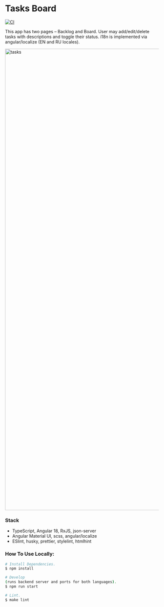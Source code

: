 # Tasks Board

[![CI](https://github.com/Angular-OTUS/ToDoList-VladislavDenisov-/actions/workflows/CI.yml/badge.svg)](https://github.com/Angular-OTUS/ToDoList-VladislavDenisov-/actions/workflows/CI.yml)

This app has two pages – Backlog and Board. User may add/edit/delete tasks with descriptions and toggle their status.
i18n is implemented via angular/localize (EN and RU locales).

<img width="1512" alt="tasks" src="https://github.com/user-attachments/assets/61e0f106-ae9a-440e-8ca0-2a9c50be6686">

### Stack
- TypeScript, Angular 18, RxJS, json-server
- Angular Material UI, scss, angular/localize
- ESlint, husky, prettier, stylelint, htmlhint

### How To Use Locally:
```bash
# Install Dependencies.
$ npm install

# Develop
(runs backend server and ports for both languages).
$ npm run start

# Lint.
$ make lint
